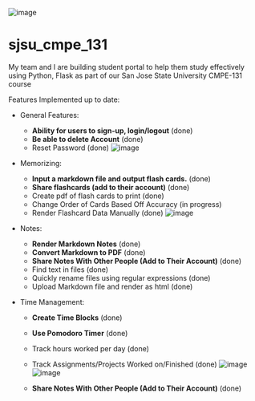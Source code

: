 ![image](https://user-images.githubusercontent.com/22685770/145909479-8d94be6a-9f85-4d41-befc-5fe0339606e2.png)


# sjsu_cmpe_131
My team and I are building student portal to help them study effectively using Python, Flask as part of our San Jose State University CMPE-131 course

Features Implemented up to date:

- General Features:
  * **Ability for users to sign-up, login/logout** (done)
  * **Be able to delete Account** (done)
  * Reset Password (done)
![image](https://user-images.githubusercontent.com/22685770/145910019-bf2c9268-d11a-4f91-86d6-52ef50db9fa2.png)

- Memorizing:
  * **Input a markdown file and output flash cards.** (done)
  * **Share flashcards (add to their account)** (done)
  * Create pdf of flash cards to print (done)
  * Change Order of Cards Based Off Accuracy  (in progress)
  * Render Flashcard Data Manually (done)
![image](https://user-images.githubusercontent.com/22685770/145910093-912b6646-35b0-492d-94a3-cfcbe901fd0d.png)
- Notes:
  * **Render Markdown Notes** (done)
  * **Convert Markdown to PDF** (done)
  * **Share Notes With Other People (Add to Their Account)** (done)
  * Find text in files (done)
  * Quickly rename files using regular expressions (done)
  * Upload Markdown file and render as html (done)

- Time Management: 
  * **Create Time Blocks** (done)
  * **Use Pomodoro Timer** (done)
  * Track hours worked per day (done)
  * Track Assignments/Projects Worked on/Finished (done)
![image](https://user-images.githubusercontent.com/22685770/145910136-d30ef3ab-c552-4779-9992-454272bab786.png)
![image](https://user-images.githubusercontent.com/22685770/145910181-06aa0202-3122-43c0-927d-99acfc899bb8.png)


  * **Share Notes With Other People (Add to Their Account)** (done)
